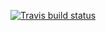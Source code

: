   <!-- badges: start -->
 <!--  [![CRAN_Status_Badge](https://www.r-pkg.org/badges/version/priceR)](https://cran.r-project.org/package=priceR) -->
  [![Travis build status](https://travis-ci.org/stevecondylios/priceR.svg?branch=master)](https://travis-ci.org/stevecondylios/priceR)
  <!-- badges: end -->
